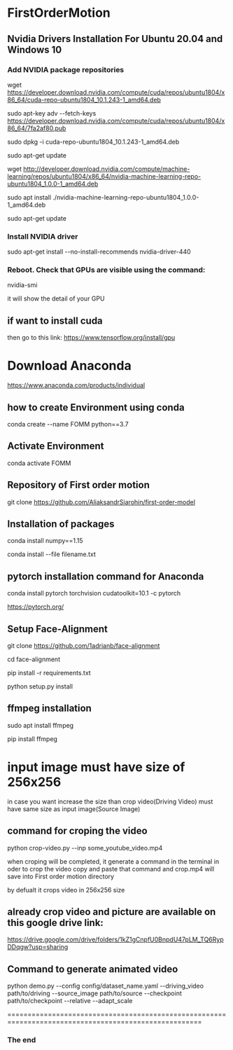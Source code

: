# FirstOrderMotion
## Nvidia Drivers Installation For Ubuntu 20.04 and Windows 10

### Add NVIDIA package repositories

wget https://developer.download.nvidia.com/compute/cuda/repos/ubuntu1804/x86_64/cuda-repo-ubuntu1804_10.1.243-1_amd64.deb

sudo apt-key adv --fetch-keys https://developer.download.nvidia.com/compute/cuda/repos/ubuntu1804/x86_64/7fa2af80.pub

sudo dpkg -i cuda-repo-ubuntu1804_10.1.243-1_amd64.deb

sudo apt-get update

wget http://developer.download.nvidia.com/compute/machine-learning/repos/ubuntu1804/x86_64/nvidia-machine-learning-repo-ubuntu1804_1.0.0-1_amd64.deb

sudo apt install ./nvidia-machine-learning-repo-ubuntu1804_1.0.0-1_amd64.deb

sudo apt-get update

### Install NVIDIA driver

sudo apt-get install --no-install-recommends nvidia-driver-440

### Reboot. Check that GPUs are visible using the command:

nvidia-smi

it will show the detail of your GPU 

## if want to install cuda

then go to this link: https://www.tensorflow.org/install/gpu
 
# Download Anaconda 

https://www.anaconda.com/products/individual

## how to create Environment using conda

conda create --name FOMM python==3.7
## Activate Environment

conda activate FOMM

## Repository of First order motion

git clone https://github.com/AliaksandrSiarohin/first-order-model

## Installation of packages

conda install numpy==1.15

conda install --file filename.txt

## pytorch installation command for Anaconda

conda install pytorch torchvision cudatoolkit=10.1 -c pytorch

https://pytorch.org/

## Setup Face-Alignment

git clone https://github.com/1adrianb/face-alignment

cd face-alignment

pip install -r requirements.txt

python setup.py install

## ffmpeg installation 

sudo apt install ffmpeg

pip install ffmpeg

# input image must have size of 256x256
in case you want increase the size than crop video(Driving Video) must have same size as input image(Source Image)

## command for croping the video

python crop-video.py --inp some_youtube_video.mp4

when croping will be completed, it generate a command in the terminal in oder to crop the video copy and paste that command and crop.mp4 will save into First order motion directory

by defualt it crops video in 256x256 size

## already crop video and picture are available on this google drive link:
https://drive.google.com/drive/folders/1kZ1gCnpfU0BnpdU47pLM_TQ6RypDDqgw?usp=sharing

## Command to generate animated video

python demo.py  --config config/dataset_name.yaml --driving_video path/to/driving --source_image path/to/source --checkpoint path/to/checkpoint --relative --adapt_scale

======================================================================================================
###                     The end
